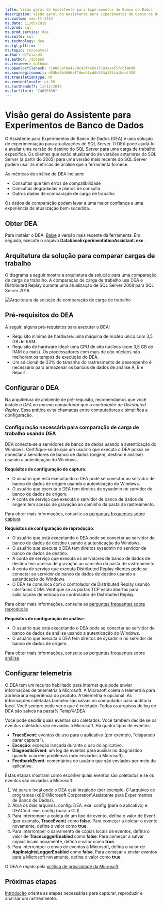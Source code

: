 ```yaml
---
title: Visão geral do Assistente para Experimentos de Banco de Dados
description: Visão geral do Assistente para Experimentos de Banco de Dados
ms.custom: seo-lt-2019
ms.date: 11/05/2019
ms.prod: sql
ms.prod_service: dea
ms.suite: sql
ms.technology: dea
ms.tgt_pltfrm: ''
ms.topic: conceptual
author: HJToland3
ms.author: jtoland
ms.reviewer: mathoma
ms.openlocfilehash: 7180656f8a4779c43f4c691f583aaaf5fcbf86d0
ms.sourcegitcommit: d00ba0b4696ef7dee31cd0b293a3f54a1beaf458
ms.translationtype: MT
ms.contentlocale: pt-BR
ms.lasthandoff: 11/13/2019
ms.locfileid: "74056580"
---
```

# <a name="overview-of-database-experimentation-assistant"></a>Visão geral do Assistente para Experimentos de Banco de Dados

O Assistente para Experimentos de Banco de Dados (DEA) é uma solução de experimentação para atualizações de SQL Server. O DEA pode ajudá-lo a avaliar uma versão de destino do SQL Server para uma carga de trabalho específica. Os clientes que estão atualizando de versões anteriores do SQL Server (a partir do 2005) para uma versão mais recente do SQL Server podem usar as métricas de análise que a ferramenta fornece.

As métricas de análise de DEA incluem:

- Consultas que têm erros de compatibilidade
- Consultas degradadas e planos de consulta
- Outros dados de comparação de carga de trabalho

Os dados de comparação podem levar a uma maior confiança e uma experiência de atualização bem-sucedida.

## <a name="get-dea"></a>Obter DEA

Para instalar o DEA, [Baixe](https://www.microsoft.com/download/details.aspx?id=54090) a versão mais recente da ferramenta. Em seguida, execute o arquivo **DatabaseExperimentationAssistant. exe** .

## <a name="solution-architecture-for-comparing-workloads"></a>Arquitetura da solução para comparar cargas de trabalho

O diagrama a seguir mostra a arquitetura da solução para uma comparação de carga de trabalho. A comparação de carga de trabalho usa DEA e Distributed Replay durante uma atualização de SQL Server 2008 para SQL Server 2016.

![Arquitetura da solução de comparação de carga de trabalho](./media/database-experimentation-assistant-overview/dea-overview-compare-solution-architecture.png)

## <a name="dea-prerequisites"></a>Pré-requisitos do DEA

A seguir, alguns pré-requisitos para executar o DEA:

- Requisito mínimo de hardware: uma máquina de núcleo único com 3,5 GB de RAM.
- Requisito de hardware ideal: uma CPU de oito núcleos (com 3,5 GB de RAM ou mais). Os processadores com mais de oito núcleos não melhoram os tempos de execução do DEA.
- Um adicional de 33% do tamanho do rastreamento de desempenho é necessário para armazenar os bancos de dados de análise A, B e Report.

## <a name="configure-dea"></a>Configurar o DEA

Na arquitetura de ambiente de pré-requisito, recomendamos que você instale *o DEA no mesmo computador que o controlador de Distributed Replay*. Essa prática evita chamadas entre computadores e simplifica a configuração.

### <a name="required-configuration-for-workload-comparison-by-using-dea"></a>Configuração necessária para comparação de carga de trabalho usando DEA

DEA conecta-se a servidores de banco de dados usando a autenticação do Windows. Certifique-se de que um usuário que executa o DEA possa se conectar a servidores de banco de dados (origem, destino e análise) usando a autenticação do Windows.

**Requisitos de configuração de captura**:

- O usuário que está executando o DEA pode se conectar ao servidor de banco de dados de origem usando a autenticação do Windows.
- O usuário que executa o DEA tem direitos de sysadmin no servidor de banco de dados de origem.
- A conta de serviço que executa o servidor de banco de dados de origem tem acesso de gravação ao caminho da pasta de rastreamento.

Para obter mais informações, consulte as [perguntas frequentes sobre captura](database-experimentation-assistant-capture-trace.md#frequently-asked-questions-about-trace-capture)

**Requisitos de configuração de reprodução**: 

- O usuário que está executando o DEA pode se conectar ao servidor de banco de dados de destino usando a autenticação do Windows.
- O usuário que executa o DEA tem direitos sysadmin no servidor de banco de dados de destino.
- A conta de serviço que executa os servidores de banco de dados de destino tem acesso de gravação ao caminho da pasta de rastreamento.
- A conta de serviço que executa Distributed Replay clientes pode se conectar ao servidor de banco de dados de destino usando a autenticação do Windows.
- O DEA se comunica com o controlador de Distributed Replay usando interfaces COM. Verifique se as portas TCP estão abertas para solicitações de entrada no controlador de Distributed Replay.

Para obter mais informações, consulte as [perguntas frequentes sobre reprodução](database-experimentation-assistant-replay-trace.md#frequently-asked-questions-about-trace-replay)

**Requisitos de configuração de análise**:

- O usuário que está executando o DEA pode se conectar ao servidor de banco de dados de análise usando a autenticação do Windows.
- O usuário que executa o DEA tem direitos de sysadmin no servidor de banco de dados de origem.

Para obter mais informações, consulte as [perguntas frequentes sobre análise](database-experimentation-assistant-create-report.md#frequently-asked-questions-about-analysis-reports)

## <a name="set-up-telemetry"></a>Configurar telemetria

O DEA tem um recurso habilitado para Internet que pode enviar informações de telemetria à Microsoft. A Microsoft coleta a telemetria para aprimorar a experiência do produto. A telemetria é opcional. As informações coletadas também são salvas no computador para auditoria local. Você sempre pode ver o que é coletado. Todos os arquivos de log do DEA são salvos na pasta% Temp%\\DEA

Você pode decidir quais eventos são coletados. Você também decide se os eventos coletados são enviados à Microsoft. Há quatro tipos de eventos:

- **TraceEvent**: eventos de uso para o aplicativo (por exemplo, "disparado parar captura").
- **Exceção**: exceção lançada durante o uso do aplicativo.
- **DiagnosticEvent**: um log de eventos para auxiliar no diagnóstico quando ocorrem problemas (*não* enviados à Microsoft).
- **FeedbackEvent**: comentários do usuário que são enviados por meio do aplicativo.

Estas etapas mostram como escolher quais eventos são coletados e se os eventos são enviados à Microsoft:

1. Vá para o local onde o DEA está instalado (por exemplo, C:\\arquivos de programas (x86)\\Microsoft Corporation\\Assistente para Experimentos de Banco de Dados).
2. Abra os dois arquivos. config: DEA. exe. config (para o aplicativo) e DEACmd. exe. config (para a CLI).
3. Para interromper a coleta de um tipo de evento, defina o valor de *Event* (por exemplo, **TraceEvent**) como **false**. Para começar a coletar o evento novamente, defina o valor como **true**.
4. Para interromper o salvamento de cópias locais de eventos, defina o valor de **TraceLoggerEnabled** como **false**. Para começar a salvar cópias locais novamente, defina o valor como **true**.
5. Para interromper o envio de eventos à Microsoft, defina o valor de **AppInsightsLoggerEnabled** como **false**. Para começar a enviar eventos para a Microsoft novamente, defina o valor como **true**.

O DEA é regido pela [política de privacidade da Microsoft](https://aka.ms/dea-privacy).

## <a name="next-steps"></a>Próximas etapas

[Introdução](database-experimentation-assistant-get-started.md) orienta as etapas necessárias para capturar, reproduzir e analisar um rastreamento.
